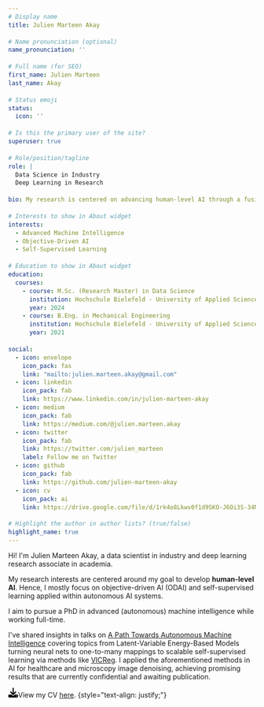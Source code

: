 ```yaml
---
# Display name
title: Julien Marteen Akay

# Name pronunciation (optional)
name_pronunciation: ''

# Full name (for SEO)
first_name: Julien Marteen
last_name: Akay

# Status emoji
status:
  icon: ''

# Is this the primary user of the site?
superuser: true

# Role/position/tagline
role: |
  Data Science in Industry  
  Deep Learning in Research

bio: My research is centered on advancing human-level AI through a fusion of self-supervised learning and Objective-Driven AI (ODAI).

# Interests to show in About widget
interests:
  - Advanced Machine Intelligence 
  - Objective-Driven AI
  - Self-Supervised Learning

# Education to show in About widget
education:
  courses:
    - course: M.Sc. (Research Master) in Data Science
      institution: Hochschule Bielefeld - University of Applied Sciences and Arts
      year: 2024
    - course: B.Eng. in Mechanical Engineering
      institution: Hochschule Bielefeld - University of Applied Sciences and Arts
      year: 2021

social:
  - icon: envelope
    icon_pack: fas
    link: "mailto:julien.marteen.akay@gmail.com"
  - icon: linkedin
    icon_pack: fab
    link: https://www.linkedin.com/in/julien-marteen-akay
  - icon: medium
    icon_pack: fab
    link: https://medium.com/@julien.marteen.akay
  - icon: twitter
    icon_pack: fab
    link: https://twitter.com/julien_marteen
    label: Follow me on Twitter
  - icon: github
    icon_pack: fab
    link: https://github.com/julien-marteen-akay
  - icon: cv
    icon_pack: ai
    link: https://drive.google.com/file/d/1rk4o8Lkwv0f1d9SKO-J6Oi3S-34N0uIc/view?usp=drive_link

# Highlight the author in author lists? (true/false)
highlight_name: true
---
```


Hi! I'm Julien Marteen Akay, a data scientist in industry and deep learning research associate in academia.  

My research interests are centered around my goal to develop **human-level AI**. Hence, I mostly focus on objective-driven AI (ODAI) and self-supervised learning applied within autonomous AI systems.

I aim to pursue a PhD in advanced (autonomous) machine intelligence while working full-time.

I've shared insights in talks on [A Path Towards Autonomous Machine Intelligence](https://openreview.net/pdf?id=BZ5a1r-kVsf) covering topics from Latent-Variable Energy-Based Models turning neural nets to one-to-many mappings to scalable self-supervised learning via methods like [VICReg](https://arxiv.org/abs/2105.04906). I applied the aforementioned methods in AI for healthcare and microscopy image denoising, achieving promising results that are currently confidential and awaiting publication.

<img src="../../../images/icons/download.svg" alt="Download Icon" height="20">View my CV [here](https://drive.google.com/file/d/1rk4o8Lkwv0f1d9SKO-J6Oi3S-34N0uIc/view?usp=drive_link).
{style="text-align: justify;"}
